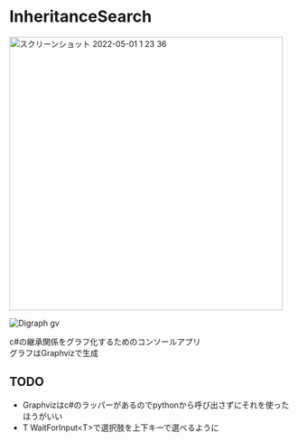 # InheritanceSearch
<img width="484" alt="スクリーンショット 2022-05-01 1 23 36" src="https://user-images.githubusercontent.com/61408011/166113856-82f9a823-3f29-4142-9a4a-a1a2e5bbff1e.png">

![Digraph gv](https://user-images.githubusercontent.com/61408011/164679865-422f3153-540f-4977-afbb-e9b1de196899.png)


c#の継承関係をグラフ化するためのコンソールアプリ  
グラフはGraphvizで生成  

## TODO
- Graphvizはc#のラッパーがあるのでpythonから呼び出さずにそれを使ったほうがいい
- T WaitForInput\<T>で選択肢を上下キーで選べるように